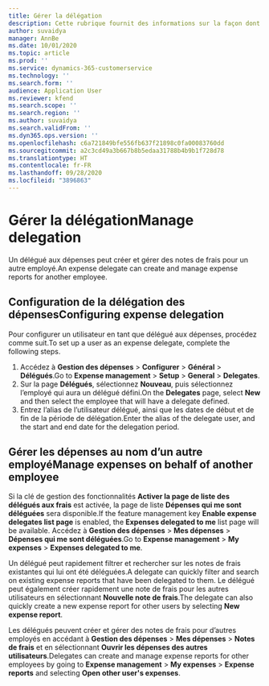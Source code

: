 ```yaml
---
title: Gérer la délégation
description: Cette rubrique fournit des informations sur la façon dont un délégué aux dépenses peut créer et gérer les notes de frais d’un autre employé.
author: suvaidya
manager: AnnBe
ms.date: 10/01/2020
ms.topic: article
ms.prod: ''
ms.service: dynamics-365-customerservice
ms.technology: ''
ms.search.form: ''
audience: Application User
ms.reviewer: kfend
ms.search.scope: ''
ms.search.region: ''
ms.author: suvaidya
ms.search.validFrom: ''
ms.dyn365.ops.version: ''
ms.openlocfilehash: c6a721849bfe556fb637f21898c0fa00083760dd
ms.sourcegitcommit: a2c3cd49a3b667b8b5edaa31788b4b9b1f728d78
ms.translationtype: HT
ms.contentlocale: fr-FR
ms.lasthandoff: 09/28/2020
ms.locfileid: "3896863"
---
```

# <a name="manage-delegation"></a><span data-ttu-id="8679f-103">Gérer la délégation</span><span class="sxs-lookup"><span data-stu-id="8679f-103">Manage delegation</span></span>
<span data-ttu-id="8679f-104">Un délégué aux dépenses peut créer et gérer des notes de frais pour un autre employé.</span><span class="sxs-lookup"><span data-stu-id="8679f-104">An expense delegate can create and manage expense reports for another employee.</span></span>

## <a name="configuring-expense-delegation"></a><span data-ttu-id="8679f-105">Configuration de la délégation des dépenses</span><span class="sxs-lookup"><span data-stu-id="8679f-105">Configuring expense delegation</span></span>

<span data-ttu-id="8679f-106">Pour configurer un utilisateur en tant que délégué aux dépenses, procédez comme suit.</span><span class="sxs-lookup"><span data-stu-id="8679f-106">To set up a user as an expense delegate, complete the following steps.</span></span> 
1. <span data-ttu-id="8679f-107">Accédez à **Gestion des dépenses** > **Configurer** > **Général** > **Délégués**.</span><span class="sxs-lookup"><span data-stu-id="8679f-107">Go to **Expense management** > **Setup** > **General** > **Delegates**.</span></span> 
2. <span data-ttu-id="8679f-108">Sur la page **Délégués**, sélectionnez **Nouveau**, puis sélectionnez l’employé qui aura un délégué défini.</span><span class="sxs-lookup"><span data-stu-id="8679f-108">On the **Delegates** page, select **New** and then select the employee that will have a delegate defined.</span></span> 
3. <span data-ttu-id="8679f-109">Entrez l’alias de l’utilisateur délégué, ainsi que les dates de début et de fin de la période de délégation.</span><span class="sxs-lookup"><span data-stu-id="8679f-109">Enter the alias of the delegate user, and the start and end date for the delegation period.</span></span>

## <a name="manage-expenses-on-behalf-of-another-employee"></a><span data-ttu-id="8679f-110">Gérer les dépenses au nom d’un autre employé</span><span class="sxs-lookup"><span data-stu-id="8679f-110">Manage expenses on behalf of another employee</span></span>

<span data-ttu-id="8679f-111">Si la clé de gestion des fonctionnalités **Activer la page de liste des délégués aux frais** est activée, la page de liste **Dépenses qui me sont déléguées** sera disponible.</span><span class="sxs-lookup"><span data-stu-id="8679f-111">If the feature management key **Enable expense delegates list page** is enabled, the **Expenses delegated to me** list page will be available.</span></span> <span data-ttu-id="8679f-112">Accédez à **Gestion des dépenses** > **Mes dépenses** > **Dépenses qui me sont déléguées**.</span><span class="sxs-lookup"><span data-stu-id="8679f-112">Go to **Expense management** > **My expenses** > **Expenses delegated to me**.</span></span>

<span data-ttu-id="8679f-113">Un délégué peut rapidement filtrer et rechercher sur les notes de frais existantes qui lui ont été déléguées.</span><span class="sxs-lookup"><span data-stu-id="8679f-113">A delegate can quickly filter and search on existing expense reports that have been delegated to them.</span></span> <span data-ttu-id="8679f-114">Le délégué peut également créer rapidement une note de frais pour les autres utilisateurs en sélectionnant **Nouvelle note de frais**.</span><span class="sxs-lookup"><span data-stu-id="8679f-114">The delegate can also quickly create a new expense report for other users by selecting **New expense report**.</span></span>

<span data-ttu-id="8679f-115">Les délégués peuvent créer et gérer des notes de frais pour d’autres employés en accédant à **Gestion des dépenses** > **Mes dépenses** > **Notes de frais** et en sélectionnant **Ouvrir les dépenses des autres utilisateurs**.</span><span class="sxs-lookup"><span data-stu-id="8679f-115">Delegates can create and manage expense reports for other employees by going to **Expense management** > **My expenses** > **Expense reports** and selecting **Open other user's expenses**.</span></span>
